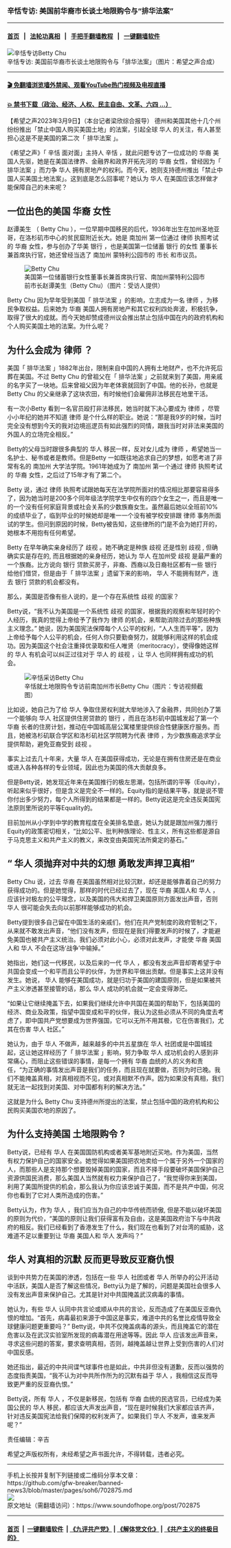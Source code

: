 ### 辛恬专访: 美国前华裔市长谈土地限购令与“排华法案”
------------------------

#### [首页](https://github.com/gfw-breaker/banned-news3/blob/master/README.md) &nbsp;&nbsp;|&nbsp;&nbsp; [法轮功真相](https://github.com/begood0513/basic/blob/master/README.md)  &nbsp;&nbsp;|&nbsp;&nbsp; [手把手翻墙教程](https://github.com/gfw-breaker/guides/wiki)  &nbsp;&nbsp;|&nbsp;&nbsp; [一键翻墙软件](https://github.com/gfw-breaker/nogfw/blob/master/README.md)  



<div><img alt="辛恬专访Betty Chu" src="https://img.soundofhope.org/2023-03/1678399204993.jpg"/>
<br/><figcaption class="caption">
 辛恬专访: 美国前华裔市长谈土地限购令与「排华法案」（图片：希望之声合成）
</figcaption></div><hr/>

#### [ 🎬  免翻墙浏览墙外禁闻、观看YouTube热门视频及电视直播](https://github.com/gfw-breaker/HelloWorld)

#### [ 💥  禁书下载（政治、经济、人权、民主自由、文革、六四 ...）](https://github.com/gfw-breaker/books/blob/master/README.md)

<div><div class="Content__Wrapper sc-1bvya0-0 elmmKw article_body" data-checkusr="" itemprop="articleBody">
 <div id="post_place_1">
 </div>
 <p class="meta-top">
  <span class="meta">
   【希望之声2023年3月9日】（本台记者梁欣综合报导）
  </span>
  德州和美国其他十几个州纷纷推出「禁止中国人购买美国土地」的法案，引起全球
  <ok href="/term/2417">
   华人
  </ok>
  的关注，有人甚至担心这是不是美国的第二次「
  <ok href="/term/4281">
   排华法案
  </ok>
  」。
 </p>
 <p>
  《希望之声》「
  <ok href="/term/326506">
   辛恬
  </ok>
  面对面」主持人
  <ok href="/term/326506">
   辛恬
  </ok>
  ，就此问题专访了一位成功的
  <ok href="/term/24176">
   华裔
  </ok>
  美国人先驱，她是在美国法律界、金融界和政界开拓先河的
  <ok href="/term/24176">
   华裔
  </ok>
  女性，曾经因为「
  <ok href="/term/4281">
   排华法案
  </ok>
  」而力争
  <ok href="/term/2417">
   华人
  </ok>
  拥有房地产的权利。而今天，她则支持德州推出「禁止中国人买美国土地法案」。这到底是怎么回事呢？她认为
  <ok href="/term/2417">
   华人
  </ok>
  在美国应该怎样做才能保障自己的未来呢？
 </p>
 <h2>
  一位出色的美国
  <ok href="/term/24176">
   华裔
  </ok>
  女性
 </h2>
 <p>
  <ok href="/term/846947">
   赵谭美生
  </ok>
  （
  <ok href="/term/846944">
   Betty Chu
  </ok>
  ），一位早期中国移民的后代，1936年出生在加州圣地亚哥，在洛杉矶市中心的贫民窟附近长大。她是
  <ok href="/term/17382">
   南加州
  </ok>
  第一位通过
  <ok href="/term/13177">
   律师
  </ok>
  执照考试的
  <ok href="/term/24176">
   华裔
  </ok>
  女性，参与创办了华美
  <ok href="/term/12133">
   银行
  </ok>
  ，也是美国第一位储蓄
  <ok href="/term/12133">
   银行
  </ok>
  的女性
  <ok href="/term/112457">
   董事长
  </ok>
  兼首席执行官，她还曾经当选了
  <ok href="/term/17382">
   南加州
  </ok>
  蒙特利公园市的
  <ok href="/term/71924">
   市长
  </ok>
  和市议员。
 </p>
 <figure class="OImage__StyledFigure-sc-1lfley0-0 jWYblU">
  <img alt="Betty Chu" src="https://img.soundofhope.org/2023-03/1678398864134.jpg"/>
  <br/><figcaption>
   美国第一位储蓄银行女性董事长兼首席执行官、南加州蒙特利公园市前市长赵谭美生（Betty Chu）（图片：受访人提供）
  </figcaption>
 </figure>
 <p>
  <ok href="/term/846944">
   Betty Chu
  </ok>
  因为早年受到美国「
  <ok href="/term/4281">
   排华法案
  </ok>
  」的影响，立志成为一名
  <ok href="/term/13177">
   律师
  </ok>
  ，为移民争取权益。后来她为
  <ok href="/term/24176">
   华裔
  </ok>
  美国人拥有房地产和其它权利四处奔波，积极抗争，取得了很大的成就。而今天她却赞成德州议会推出禁止包括中国在内的政府机构和个人购买美国土地的法案。为什么呢？
 </p>
 <h2>
  为什么会成为
  <ok href="/term/13177">
   律师
  </ok>
  ？
 </h2>
 <p>
  美国「
  <ok href="/term/4281">
   排华法案
  </ok>
  」1882年出台，限制来自中国的人拥有土地财产，也不允许死后葬在美国。不过
  <ok href="/term/846944">
   Betty Chu
  </ok>
  的曾祖父在「
  <ok href="/term/4281">
   排华法案
  </ok>
  」之前就来到了美国，用亲戚的名字买了一块地。后来曾祖父因为年老体衰就回到了中国。他的长孙，也就是
  <ok href="/term/846944">
   Betty Chu
  </ok>
  的父亲继承了这块农田，有时候他们会雇佣非法移民在地里干活。
 </p>
 <p>
  有一次小Betty 看到一名官员殴打非法移民，她当时就下决心要成为
  <ok href="/term/13177">
   律师
  </ok>
  ，尽管小小年纪的她并不知道
  <ok href="/term/13177">
   律师
  </ok>
  是个什么样的职业。她说：“那是我9岁的时候，当时完全没有想到今天的我对边境巡逻员有如此强烈的同情，跟我当时对非法来美国的外国人的立场完全相反。”
 </p>
 <p>
  Betty的父母当时跟很多典型的
  <ok href="/term/2417">
   华人
  </ok>
  移民一样，反对女儿成为
  <ok href="/term/13177">
   律师
  </ok>
  ，希望她当一名护士、秘书或者是教师。但是Betty 一如既往地追求自己的梦想，如愿考进了非常有名的
  <ok href="/term/17382">
   南加州
  </ok>
  大学法学院。1961年她成为了
  <ok href="/term/17382">
   南加州
  </ok>
  第一个通过
  <ok href="/term/13177">
   律师
  </ok>
  执照考试的
  <ok href="/term/24176">
   华裔
  </ok>
  女性，之后过了15年才有了第二个。
 </p>
 <p>
  Betty 说，通过
  <ok href="/term/13177">
   律师
  </ok>
  执照考试跟她每天在法学院所面对的情况相比那要容易得多了，因为她当时是200多个同年级法学院学生中仅有的四个女生之一，而且是唯一的一个没有任何家庭背景或社会关系的少数族裔女生。虽然最后她以全班前10%的成绩毕业了，临到毕业的时候她却是唯一一个没有被学校安排跟
  <ok href="/term/13177">
   律师
  </ok>
  事务所面试的学生。但问到原因的时候，Betty被告知，这些律所的门是不会为她打开的，她根本不用抱有任何希望。
 </p>
 <p>
  Betty 在早年确实亲身经历了
  <ok href="/term/68780">
   歧视
  </ok>
  。她不确定是种族
  <ok href="/term/68780">
   歧视
  </ok>
  还是性别
  <ok href="/term/68780">
   歧视
  </ok>
  , 但确确实实是存在的, 而且根据她的亲身经历，她认为
  <ok href="/term/2417">
   华人
  </ok>
  在加州受
  <ok href="/term/68780">
   歧视
  </ok>
  是最严重的一个族裔。比方说向
  <ok href="/term/12133">
   银行
  </ok>
  贷款买房子，非裔、西裔以及日裔社区都有一些
  <ok href="/term/12133">
   银行
  </ok>
  给他们借贷，但是由于「
  <ok href="/term/4281">
   排华法案
  </ok>
  」遗留下来的影响，
  <ok href="/term/2417">
   华人
  </ok>
  不能拥有财产，连去
  <ok href="/term/12133">
   银行
  </ok>
  贷款的机会都没有。
 </p>
 <p>
  那么，美国是否像有些人说的，是一个存在系统性
  <ok href="/term/68780">
   歧视
  </ok>
  的国家？
 </p>
 <p>
  Betty说，“我不认为美国是一个系统性
  <ok href="/term/68780">
   歧视
  </ok>
  的国家，根据我的观察和年轻时的个人经历，我真的觉得上帝给予了我作为
  <ok href="/term/13177">
   律师
  </ok>
  的机会，来帮助消除过去的那些种族主义理念。” 她说，因为美国宪法保障每个人公平的权利，“人人生而平等”，因为上帝给予每个人公平的机会，任何人你只要勤奋努力，就能够利用这样的机会成功。因为美国这个社会注重择优录取和任人唯贤（meritocracy），使得像她这样的
  <ok href="/term/2417">
   华人
  </ok>
  有机会可以纠正过往对于
  <ok href="/term/2417">
   华人
  </ok>
  的
  <ok href="/term/68780">
   歧视
  </ok>
  ，让
  <ok href="/term/2417">
   华人
  </ok>
  也同样拥有成功的机会。
 </p>
 <figure class="OImage__StyledFigure-sc-1lfley0-0 jWYblU">
  <img alt="辛恬采访Betty Chu" src="https://img.soundofhope.org/2023-03/1678399017977.jpg"/>
  <br/><figcaption>
   辛恬就土地限购令专访前南加州市长Betty Chu（图片：专访视频截图）
  </figcaption>
 </figure>
 <p>
  比如说，她自己为了给
  <ok href="/term/2417">
   华人
  </ok>
  争取住房权利就大举地涉入了金融界，共同创办了第一个能够向
  <ok href="/term/2417">
   华人
  </ok>
  社区提供住房贷款的
  <ok href="/term/12133">
   银行
  </ok>
  ，而且在洛杉矶中国城发起了第一个
  <ok href="/term/24176">
   华裔
  </ok>
  长者的住房计划，推动在中国城高层公寓楼里提供综合性健康医疗服务。而且，她被洛杉矶联合学区和洛杉矶社区学院聘为代表
  <ok href="/term/13177">
   律师
  </ok>
  ，为少数族裔追求学业提供帮助，避免亚裔受到
  <ok href="/term/68780">
   歧视
  </ok>
  。
 </p>
 <p>
  事实上过去几十年来，大量
  <ok href="/term/2417">
   华人
  </ok>
  在美国获得成功，无论是在拥有住房还是在商业或进入各种各样的专业领域，因此也为美国的伟大贡献良多。
 </p>
 <p>
  但是Betty说，她发现近年来在美国推行的极左思潮，包括所谓的平等（Equity），听起来似乎很好，但是含义是完全不一样的。Equity指的是结果平等，就是说不管你付出多少努力，每个人所得到的结果都是一样的。Betty说这是完全违反美国宪法原则里所说的平等Equality的。
 </p>
 <p>
  目前加州从小学到中学的教育程度在全美排名垫底，她认为就是跟加州强力推行Equity的政策密切相关，“比如公平、批判种族理论、性主义，所有这些都是源自于马克思主义和共产主义的教义，来改变由美国宪法所奠定的基石。”
 </p>
 <h2>
  “
  <ok href="/term/2417">
   华人
  </ok>
  须抛弃对中共的幻想 勇敢发声捍卫真相”
 </h2>
 <p>
  <ok href="/term/846944">
   Betty Chu
  </ok>
  说，过去
  <ok href="/term/24176">
   华裔
  </ok>
  在美国虽然相对比较沉默，却还是能够靠着自己的努力获得成功的。但是她觉得，那样的时代已经过去了，现在
  <ok href="/term/24176">
   华裔
  </ok>
  美国人和
  <ok href="/term/2417">
   华人
  </ok>
  ，应该针对极左的公平理念，以及美国的伟大和捍卫美国原则方面发出声音，否则
  <ok href="/term/2417">
   华人
  </ok>
  很可能会失去向以前那样能够成功的机会。
 </p>
 <p>
  Betty提到很多自己留在中国生活的亲戚们，他们在共产党制度的政府管制之下，从来就不敢发出声音，“他们没有发声，但现在是我们得要发声的时候了，才能避免美国也被共产主义统治。我们必须对此小心，必须对此发声，才能使
  <ok href="/term/24176">
   华裔
  </ok>
  美国人和
  <ok href="/term/2417">
   华人
  </ok>
  不会在这场‘战争’中输掉。”
 </p>
 <p>
  她指出，她们这一代移民，以及后来的一代
  <ok href="/term/2417">
   华人
  </ok>
  ，都没有发出声音却寄希望于中共国会变成一个和平而且公平的伙伴，为世界和平做出贡献。但是事实上这并没有发生。她说，
  <ok href="/term/2417">
   华人
  </ok>
  能够在美国成功，就是归功于美国的建国原则，但是如果被共产主义渗透甚至接管的话，那么
  <ok href="/term/2417">
   华人
  </ok>
  成功的机会就一定会变得渺茫。
 </p>
 <p>
  “如果让它继续掩盖下去，如果我们继续允许中共国在美国的帮助下，包括美国的经济、商业及政策，指望中国变成和平的伙伴，我认为这些必须从不同的角度去考虑了，即中国共产党想要成为世界强国，它可以无所不用其极，它在伤害我们，尤其在伤害
  <ok href="/term/2417">
   华人
  </ok>
  社区。”
 </p>
 <p>
  她认为，由于
  <ok href="/term/2417">
   华人
  </ok>
  不做声，越来越多的中共五星旗在
  <ok href="/term/2417">
   华人
  </ok>
  社团或是中国城挂起，这让她这样经历了「
  <ok href="/term/4281">
   排华法案
  </ok>
  」影响，努力争取
  <ok href="/term/2417">
   华人
  </ok>
  成功机会的人感到非常痛心，而阻止这些错误的事情，是每一个拥有
  <ok href="/term/24176">
   华裔
  </ok>
  血统的人的义务和责任，“为正确的事情发出声音是我们的任务，而且现在就要做，否则为时已晚。我们不能掩盖真相，对真相视而不见，或对真相默不作声。因为如果没有真相，我们就无法一起找到对美国、对中国都有利的解决方法。”
 </p>
 <p>
  这就是为什么
  <ok href="/term/846944">
   Betty Chu
  </ok>
  支持德州所提出的法案，禁止包括中国的政府机构和公民购买美国农地的原因了。
 </p>
 <h2>
  为什么支持美国
  <ok href="/term/846941">
   土地限购令
  </ok>
  ?
 </h2>
 <p>
  Betty说，已经有
  <ok href="/term/2417">
   华人
  </ok>
  在美国国防机构或者美军基地附近买地。作为美国，当然有权力保护自己的国家安全。她觉得如果美国把农地卖给一个属于另外一个国家的人，而那些人是支持那个想要毁掉美国的国家，而且不择手段要破坏美国保护自己资源供国民消费，那么美国人当然就有权力来保护自己了，“我觉得你来到美国，利用了美国所提供的机会，那么我认为你应该忠诚于美国，而不是共产中国，何况你也看到了它对人类所造成的伤害。”
 </p>
 <p>
  Betty认为，作为
  <ok href="/term/2417">
   华人
  </ok>
  ，我们应当为自己的中华传统而骄傲, 但是不能以破坏美国的原则为代价，“美国的原则让我们获得富有及自由，这是美国政府治下与中共政府的相反。我们已经看到了香港发生了什么，我们现在也看到了对台湾的威胁，这难道不足以重要到让
  <ok href="/term/24176">
   华裔
  </ok>
  美国人和
  <ok href="/term/2417">
   华人
  </ok>
  发声吗？”
 </p>
 <h2>
  <ok href="/term/2417">
   华人
  </ok>
  对真相的沉默 反而更导致反亚裔仇恨
 </h2>
 <p>
  谈到中共势力在美国的渗透，包括在一些
  <ok href="/term/2417">
   华人
  </ok>
  社团或者
  <ok href="/term/2417">
   华人
  </ok>
  所举办的公开活动中活跃，美国人是否了解这些情况，Betty认为是了解的，问题是美国社会很多人没有发出声音来保护自己。尤其是针对中共国掩盖武汉病毒的事情。
 </p>
 <p>
  她认为，有些
  <ok href="/term/2417">
   华人
  </ok>
  认同中共言论或顺从中共的言论，反而造成了在美国反亚裔仇恨的增加。“首先，病毒最初来源于中国这是事实，难道中共的名誉比疫情导致全球健康问题更重要吗？” Betty说，中共不仅掩盖病毒的源头，而且掩盖它的潜在危害以及在武汉实验室所发现的病毒潜在用途等等。因此
  <ok href="/term/2417">
   华人
  </ok>
  应该发出声音来，寻求这些问题的答案，要求查明真相，否则，越掩盖越让世界上受到伤害的人们对中国反感。
 </p>
 <p>
  她还指出，最近的中共间谍气球事件也是如此，中共非但没有道歉，反而以强势的态度指责美国，“我不认为对中共所作所为的沉默有益于
  <ok href="/term/2417">
   华人
  </ok>
  ，我相信这反而导致更严重的反亚裔仇恨。”
 </p>
 <p>
  Betty说，所有
  <ok href="/term/2417">
   华人
  </ok>
  ，不仅是新移民，包括有
  <ok href="/term/24176">
   华裔
  </ok>
  血统的民选官员，已经成为美国公民的
  <ok href="/term/2417">
   华人
  </ok>
  移民，都应该大声发出声音，“现在是时候我们大家都应该齐声，针对违反美国宪法给我们保障的权利发声了。如果我们
  <ok href="/term/2417">
   华人
  </ok>
  不发声，谁来发声呢？”
 </p>
 <p class="meta-btm">
  责任编辑：辛吉
 </p>
 <p class="meta-btm">
  希望之声版权所有，未经希望之声书面允许，不得转载，违者必究。
 </p>
</div>
</div>
<hr/>
手机上长按并复制下列链接或二维码分享本文章：<br/>
https://github.com/gfw-breaker/banned-news3/blob/master/pages/soh6/702875.md <br/>
<a href='https://github.com/gfw-breaker/banned-news3/blob/master/pages/soh6/702875.md'><img src='https://github.com/gfw-breaker/banned-news3/blob/master/pages/soh6/702875.md.png'/></a> <br/>
原文地址（需翻墙访问）：https://www.soundofhope.org/post/702875


------------------------
#### [首页](https://github.com/gfw-breaker/banned-news3/blob/master/README.md) &nbsp;|&nbsp; [一键翻墙软件](https://github.com/gfw-breaker/nogfw/blob/master/README.md) &nbsp;| [《九评共产党》](https://github.com/gfw-breaker/9ping.md/blob/master/README.md#九评之一评共产党是什么) | [《解体党文化》](https://github.com/gfw-breaker/jtdwh.md/blob/master/README.md) | [《共产主义的终极目的》](https://github.com/gfw-breaker/gczydzjmd.md/blob/master/README.md)


<img src='http://gfw-breaker.win/banned-news3/pages/soh6/702875.md' width='0px' height='0px'/>